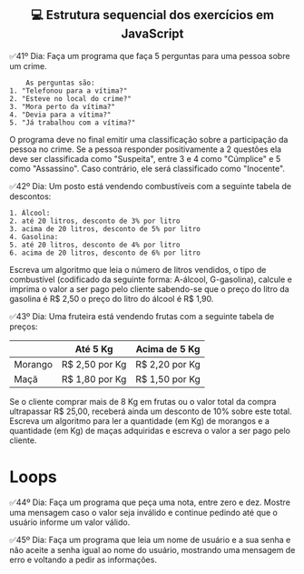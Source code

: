 <h2 align = 'center'> 💻 Estrutura sequencial dos exercícios em JavaScript</h2>

✅41º Dia: Faça um programa que faça 5 perguntas para uma pessoa sobre um crime. 
        
        As perguntas são:
    1. "Telefonou para a vítima?"
    2. "Esteve no local do crime?"
    3. "Mora perto da vítima?"
    4. "Devia para a vítima?"
    5. "Já trabalhou com a vítima?" 

O programa deve no final emitir uma classificação sobre a participação da pessoa no crime. Se a pessoa responder positivamente a 2 questões ela deve ser classificada como "Suspeita", entre 3 e 4 como "Cúmplice" e 5 como "Assassino". Caso contrário, ele será classificado como "Inocente".

✅42º Dia: Um posto está vendendo combustíveis com a seguinte tabela de descontos:

    1. Álcool:
    2. até 20 litros, desconto de 3% por litro
    3. acima de 20 litros, desconto de 5% por litro
    4. Gasolina:
    5. até 20 litros, desconto de 4% por litro
    6. acima de 20 litros, desconto de 6% por litro 
Escreva um algoritmo que leia o número de litros vendidos, o tipo de combustível (codificado da seguinte forma: A-álcool, G-gasolina), calcule e imprima o valor a ser pago pelo cliente sabendo-se que o preço do litro da gasolina é R$ 2,50 o preço do litro do álcool é R$ 1,90.

✅43º Dia: Uma fruteira está vendendo frutas com a seguinte tabela de preços:

|    |Até 5 Kg |Acima de 5 Kg |
|----|-------|----------|
|Morango | R$ 2,50 por Kg  | R$ 2,20 por Kg|
|Maçã| R$ 1,80 por Kg | R$ 1,50 por Kg|


Se o cliente comprar mais de 8 Kg em frutas ou o valor total da compra ultrapassar R$ 25,00, receberá ainda um desconto de 10% sobre este total. Escreva um algoritmo para ler a quantidade (em Kg) de morangos e a quantidade (em Kg) de maças adquiridas e escreva o valor a ser pago pelo cliente.

# Loops

✅44º Dia: Faça um programa que peça uma nota, entre zero e dez. Mostre uma mensagem caso o valor seja inválido e continue pedindo até que o usuário informe um valor válido.

✅45º Dia: Faça um programa que leia um nome de usuário e a sua senha e não aceite a senha igual ao nome do usuário, mostrando uma mensagem de erro e voltando a pedir as informações.